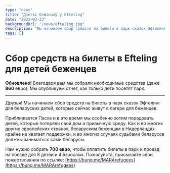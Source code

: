 ```yaml
---
type: "news"
title: "Дзеткі бежанцаў у Efteling"
date: "2023-03-23"
backgroundUrl: "/news/efteling.jpg"
description: "Мы начинаем сбор средств на билеты в парк сказок Эфтелинг для беларуских детей, которые сейчас живут в лагере для беженцев."
tags: []
---
```


# Сбор средств на билеты в Efteling для детей беженцев

**Обновлено!** Благодаря вам мы собрали необходимые средства (даже **860** евро). Мы опубликуем отчет, как только дети посетят парк.

---

Друзья! Мы начинаем сбор средств на билеты в парк сказок Эфтелинг для беларуских детей, которые сейчас живут в лагере для беженцев.

Приближается Пасха и в это время мы особенно хотим порадовать детей, которые потеряли свой дом и привычную среду.
Как и во многих других европейских странах, беларуским беженцам в Нидерландах крайне не хватает поддержки, и во многих случаях судьбами беларусов должны заниматься сами беларусы.

Нам нужно собрать **700 евро**, чтобы оплатить билеты в парк и проезд на поезде для 8 детей и 4 взрослых.
Пожалуйста, присылайте свои пожертвования по ссылке: [https://bunq.me/MARArefugees](https://bunq.me/MARArefugees)
